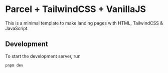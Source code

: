 # Parcel + TailwindCSS + VanillaJS

This is a minimal template to make landing pages with HTML, TailwindCSS & JavaScript.

## Development

To start the development server, run

```bash
pnpm dev
```
